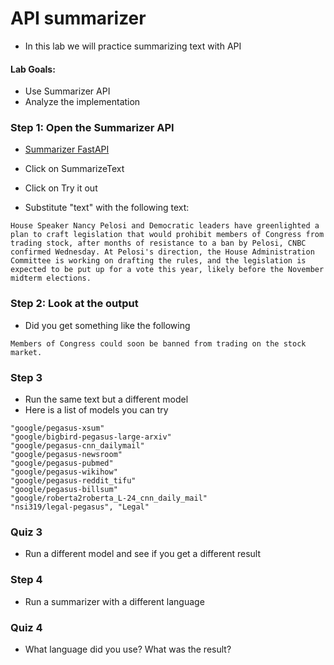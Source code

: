 # API summarizer

* In this lab we will practice summarizing text with API

#### Lab Goals:

* Use Summarizer API
* Analyze the implementation


### Step 1: Open the Summarizer API

* [Summarizer FastAPI](http://52.14.40.92/docs#)

* Click on SummarizeText
* Click on Try it out
* Substitute "text" with the following text:

```text
House Speaker Nancy Pelosi and Democratic leaders have greenlighted a plan to craft legislation that would prohibit members of Congress from trading stock, after months of resistance to a ban by Pelosi, CNBC confirmed Wednesday. At Pelosi's direction, the House Administration Committee is working on drafting the rules, and the legislation is expected to be put up for a vote this year, likely before the November midterm elections.
```

### Step 2: Look at the output
* Did you get something like the following
```text
Members of Congress could soon be banned from trading on the stock market.
```

### Step 3
* Run the same text but a different model
* Here is a list of models you can try

```text
"google/pegasus-xsum"
"google/bigbird-pegasus-large-arxiv"
"google/pegasus-cnn_dailymail"
"google/pegasus-newsroom"
"google/pegasus-pubmed"
"google/pegasus-wikihow"
"google/pegasus-reddit_tifu"
"google/pegasus-billsum"
"google/roberta2roberta_L-24_cnn_daily_mail"
"nsi319/legal-pegasus", "Legal"
```

### Quiz 3

* Run a different model and see if you get a different result

### Step 4

* Run a summarizer with a different language

### Quiz 4

* What language did you use? What was the result?